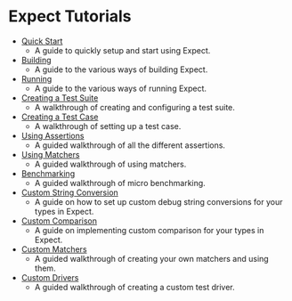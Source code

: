 # Expect Tutorials

- [Quick Start](Quick-Start.md)
  - A guide to quickly setup and start using Expect.
- [Building](Building.md)
  - A guide to the various ways of building Expect.
- [Running](Running.md)
  - A guide to the various ways of running Expect.
- [Creating a Test Suite](Test-Suite.md)
  - A walkthrough of creating and configuring a test suite.
- [Creating a Test Case](Test-Case.md)
  - A walkthrough of setting up a test case.
- [Using Assertions](Using-Assertions.md)
  - A guided walkthrough of all the different assertions.
- [Using Matchers](Using-Matchers.md)
  - A guided walkthrough of using matchers.
- [Benchmarking](Benchmarking.md)
  - A guided walkthrough of micro benchmarking.
- [Custom String Conversion](Custom-String-Conversion.md)
  - A guide on how to set up custom debug string conversions for your types in
    Expect.
- [Custom Comparison](Custom-Comparison.md)
  - A guide on implementing custom comparison for your types in Expect.
- [Custom Matchers](Custom-Matchers.md)
  - A guided walkthrough of creating your own matchers and using them.
- [Custom Drivers](Custom-Drivers.md)
  - A guided walkthrough of creating a custom test driver.

